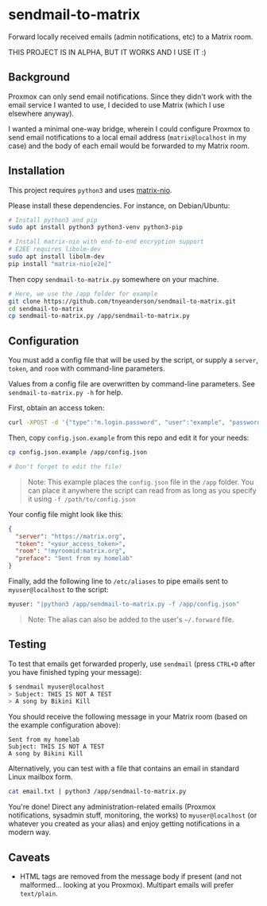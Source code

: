 # sendmail-to-matrix

Forward locally received emails (admin notifications, etc) to a Matrix room.

THIS PROJECT IS IN ALPHA, BUT IT WORKS AND I USE IT :)


## Background

Proxmox can only send email notifications. Since they didn't work with the email service I wanted to use, I decided to use Matrix (which I use elsewhere anyway).

I wanted a minimal one-way bridge, wherein I could configure Proxmox to send email notifications to a local email address (`matrix@localhost` in my case) and the body of each email would be forwarded to my Matrix room.


## Installation

This project requires `python3` and uses [matrix-nio](https://github.com/poljar/matrix-nio).

Please install these dependencies. For instance, on Debian/Ubuntu:

```bash
# Install python3 and pip
sudo apt install python3 python3-venv python3-pip

# Install matrix-nio with end-to-end encryption support
# E2EE requires libolm-dev
sudo apt install libolm-dev
pip install "matrix-nio[e2e]"
```

Then copy `sendmail-to-matrix.py` somewhere on your machine.
```bash
# Here, we use the /app folder for example
git clone https://github.com/tnyeanderson/sendmail-to-matrix.git
cd sendmail-to-matrix
cp sendmail-to-matrix.py /app/sendmail-to-matrix.py
```


## Configuration

You must add a config file that will be used by the script, or supply a `server`, `token`, and `room` with command-line parameters.

Values from a config file are overwritten by command-line parameters. See `sendmail-to-matrix.py -h` for help.

First, obtain an access token:
```bash
curl -XPOST -d '{"type":"m.login.password", "user":"example", "password":"wordpass"}' "https://homeserver:8448/_matrix/client/r0/login"
```

Then, copy `config.json.example` from this repo and edit it for your needs:
```bash
cp config.json.example /app/config.json

# Don't forget to edit the file!
```

> Note: This example places the `config.json` file in the `/app` folder. You can place it anywhere the script can read from as long as you specify it using `-f /path/to/config.json`

Your config file might look like this:
```json
{
  "server": "https://matrix.org",
  "token": "<your_access_token>",
  "room": "!myroomid:matrix.org",
  "preface": "Sent from my homelab"
}
```

Finally, add the following line to `/etc/aliases` to pipe emails sent to `myuser@localhost` to the script:
```bash
myuser: "|python3 /app/sendmail-to-matrix.py -f /app/config.json"
```

> Note: The alias can also be added to the user's `~/.forward` file.

## Testing

To test that emails get forwarded properly, use `sendmail` (press `CTRL+D` after you have finished typing your message):
```bash
$ sendmail myuser@localhost
> Subject: THIS IS NOT A TEST
> A song by Bikini Kill
```

You should receive the following message in your Matrix room (based on the example configuration above):
```
Sent from my homelab
Subject: THIS IS NOT A TEST
A song by Bikini Kill
```

Alternatively, you can test with a file that contains an email in standard Linux mailbox form.
```bash
cat email.txt | python3 /app/sendmail-to-matrix.py
```

You're done! Direct any administration-related emails (Proxmox notifications, sysadmin stuff, monitoring, the works) to `myuser@localhost` (or whatever you created as your alias) and enjoy getting notifications in a modern way.


## Caveats

- HTML tags are removed from the message body if present (and not malformed... looking at you Proxmox). Multipart emails will prefer `text/plain`.